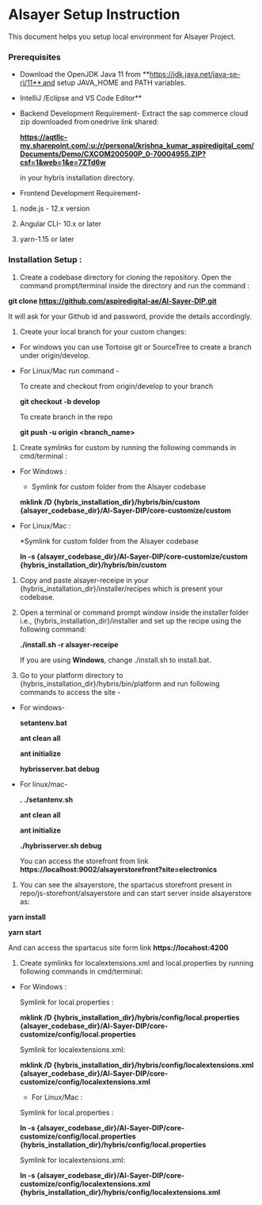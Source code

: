 
# Alsayer Setup Instruction

This document helps you setup local environment for Alsayer Project.

### Prerequisites

* Download the OpenJDK Java 11 from **https://jdk.java.net/java-se-ri/11** and setup JAVA_HOME and PATH variables.

* IntelliJ /Eclipse and VS Code Editor**

* Backend Development Requirement- Extract the sap commerce cloud zip downloaded from onedrive link shared:

  **https://aqtllc-my.sharepoint.com/:u:/r/personal/krishna_kumar_aspiredigital_com/Documents/Demo/CXCOM200500P_0-70004955.ZIP?csf=1&web=1&e=7ZTd6w**

  in your hybris installation directory.

* Frontend Development Requirement-

1.  node.js - 12.x version  

1.  Angular CLI- 10.x or later

1.  yarn-1.15 or later



### Installation Setup :

1. Create a codebase directory for cloning the repository. Open the command prompt/terminal inside the directory and run the command :  

  **git clone https://github.com/aspiredigital-ae/Al-Sayer-DIP.git**  

  It will ask for your Github id and password, provide the details accordingly.

1. Create your local branch for your custom changes:

  * For windows you can use Tortoise git or SourceTree to create a branch under origin/develop.

  * For Linux/Mac run command -   

    To create and checkout from origin/develop to your branch

    **git checkout -b <name-of-your-branch> develop**

    To create branch in the repo

    **git push -u origin <branch_name>**


1. Create symlinks for custom by running the following commands in cmd/terminal :

  * For Windows :

    * Symlink for custom folder from the Alsayer codebase

     **mklink /D {hybris_installation_dir}/hybris/bin/custom {alsayer_codebase_dir}/Al-Sayer-DIP/core-customize/custom**

  * For Linux/Mac :

    *Symlink for custom folder from the Alsayer codebase

     **ln -s {alsayer_codebase_dir}/Al-Sayer-DIP/core-customize/custom {hybris_installation_dir}/hybris/bin/custom**


1. Copy and paste alsayer-receipe in your {hybris_installation_dir}/installer/recipes which is present your codebase.


1. Open a terminal or command prompt window inside the installer folder i.e., {hybris_installation_dir}/installer and set up the recipe using the following command:

   **./install.sh -r alsayer-receipe**  

   If you are using **Windows**, change ./install.sh to install.bat.


1.  Go to your platform directory to {hybris_installation_dir}/hybris/bin/platform  and run following commands to access the site -

  * For windows-

    **setantenv.bat**

    **ant clean all**

    **ant initialize**

    **hybrisserver.bat debug**



  * For linux/mac-

    **. ./setantenv.sh**

    **ant clean all**

    **ant initialize**

    **./hybrisserver.sh debug**


    You can access the storefront from link  **https://localhost:9002/alsayerstorefront?site=electronics**


1. You can see the alsayerstore, the spartacus storefront present in repo/js-storefront/alsayerstore and can start server inside alsayerstore as:

  **yarn install**

  **yarn start**

  And can access the spartacus site form link  **https://locahost:4200**


1.  Create symlinks for localextensions.xml and local.properties by running following commands in cmd/terminal:

  * For Windows :

    Symlink for local.properties :  

    **mklink /D {hybris_installation_dir}/hybris/config/local.properties {alsayer_codebase_dir}/Al-Sayer-DIP/core-customize/config/local.properties**

    Symlink for localextensions.xml:

    **mklink /D {hybris_installation_dir}/hybris/config/localextensions.xml  {alsayer_codebase_dir}/Al-Sayer-DIP/core-customize/config/localextensions.xml**


    * For Linux/Mac :

    Symlink for local.properties :

    **ln -s {alsayer_codebase_dir}/Al-Sayer-DIP/core-customize/config/local.properties {hybris_installation_dir}/hybris/config/local.properties**

    Symlink for localextensions.xml:

    **ln -s {alsayer_codebase_dir}/Al-Sayer-DIP/core-customize/config/localextensions.xml {hybris_installation_dir}/hybris/config/localextensions.xml**
